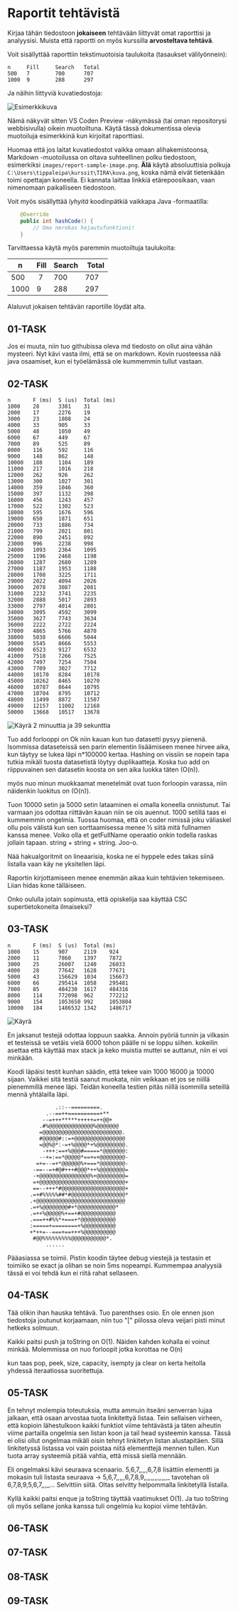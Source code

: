 # Raportit tehtävistä

Kirjaa tähän tiedostoon **jokaiseen** tehtävään liittyvät omat raporttisi ja analyysisi. Muista että raportti on myös kurssilla **arvosteltava tehtävä**.

Voit sisällyttää raporttiin tekstimuotoisia taulukoita (tasaukset välilyönnein):

```
n     Fill     Search   Total
500   7        700      707
1000  9        288      297
```

Ja näihin liittyviä kuvatiedostoja:

![Esimerkkikuva](report-sample-image.png)

Nämä näkyvät sitten VS Coden Preview -näkymässä (tai oman repositorysi webbisivulla) oikein muotoiltuna. Käytä tässä dokumentissa olevia muotoiluja esimerkkinä kun kirjoitat raporttiasi. 

Huomaa että jos laitat kuvatiedostot vaikka omaan alihakemistoonsa, Markdown -muotoilussa on oltava suhteellinen polku tiedostoon, esimerkiksi `images/report-sample-image.png`. **Älä** käytä absoluuttisia polkuja `C:\Users\tippaleipa\kurssit\TIRA\kuva.png`, koska nämä eivät tietenkään toimi opettajan koneella. Ei kannata laittaa linkkiä etärepoosikaan, vaan nimenomaan paikalliseen tiedostoon.

Voit myös sisällyttää *lyhyitä* koodinpätkiä vaikkapa Java -formaatilla:

```Java
	@Override
	public int hashCode() {
		// Oma nerokas hajautufunktioni!
	}
```
Tarvittaessa käytä myös paremmin muotoiltuja taulukoita:

| n	| Fill	| Search	| Total |
|-----|--------|--------|-------|
| 500	 | 7	| 700	| 707 |
| 1000 |	9	| 288	| 297 | 

Alaluvut jokaisen tehtävän raportille löydät alta.


## 01-TASK
Jos ei muuta, niin tuo githubissa oleva md tiedosto on ollut aina vähän mysteeri. Nyt kävi vasta ilmi, että se on markdown.
Kovin ruosteessa nää java osaamiset, kun ei työelämässä ole kummemmin tullut vastaan.

## 02-TASK
```
n       F (ms)  S (us)  Total (ms)
1000    28      3381    31
2000    17      2276    19
3000    23      1808    24
4000    33      905     33
5000    48      1050    49
6000    67      449     67
7000    89      525     89
8000    116     592     116
9000    148     862     148
10000   188     1104    189
11000   217     1016    218
12000   262     926     262
13000   300     1027    301
14000   359     1046    360
15000   397     1132    398
16000   456     1243    457
17000   522     1302    523
18000   595     1676    596
19000   650     1871    651
20000   733     1886    734
21000   799     2021    801
22000   890     2451    892
23000   996     2238    998
24000   1093    2364    1095
25000   1196    2468    1198
26000   1287    2680    1289
27000   1187    1953    1188
28000   1708    3225    1711
29000   2022    4094    2026
30000   2078    3087    2081
31000   2232    3741    2235
32000   2888    5017    2893
33000   2797    4014    2801
34000   3095    4592    3099
35000   3627    7743    3634
36000   2222    2722    2224
37000   4865    5766    4870
38000   5038    6606    5044
39000   5545    8666    5553
40000   6523    9127    6532
41000   7518    7266    7525
42000   7497    7254    7504
43000   7709    3027    7712
44000   10170   8284    10178
45000   10262   8465    10270
46000   10787   8644    10795
47000   10704   8795    10712
48000   11499   8872    11507
49000   12157   11002   12168
50000   13668   10517   13678
```

![Käyrä](raporttikuva.png)
2 minuuttia ja 39 sekunttia

Tuo add forlooppi on Ok niin kauan kun tuo datasetti pysyy pienenä. Isommissa dataseteissä sen parin elementin lisäämiseen menee hirvee aika, kun täytyy se lukea läpi n*100000 kertaa.
Hashing on vissiin se nopein tapa tutkia mikäli tuosta datasetistä löytyy duplikaatteja.
Koska tuo add on riippuvainen sen datasetin koosta on sen aika luokka täten (O(n)).

myös nuo minun muokkaamat menetelmät ovat tuon forloopin varassa, niin näidenkin luokitus on (O(n)).

Tuon 10000 setin ja 5000 setin lataaminen ei omalla koneella onnistunut. Tai varmaan jos odottaa riittävän kauan niin se ois auennut. 
1000 setillä taas ei kummemmin ongelmia. Tuossa huomaa, että on coder nimissä joku väliaskel ollu pois välistä kun sen sorttaamisessa menee ½ siitä mitä fullnamen kanssa menee.
Voiko olla et getFullName operaatio onkin todella raskas jollain tapaan. string + string + string. Joo-o.

Nää hakualgoritmit on lineaarisia, koska ne ei hyppele edes takas siinä listalla vaan käy ne yksitellen läpi.

Raportin kirjottamiseen menee enemmän aikaa kuin tehtävien tekemiseen. Liian hidas kone tälläiseen.

Onko oululla jotain sopimusta, että opiskelija saa käyttää CSC supertietokoneita ilmaiseksi?

## 03-TASK

```
n       F (ms)  S (us)  Total (ms)
1000    15      907     2119    924
2000    11      7860    1397    7872
3000    25      26007   1240    26033
4000    28      77642   1628    77671
5000    43      156629  1034    156673
6000    66      295414  1058    295481
7000    85      484230  1617    484316
8000    114     772098  962     772212
9000    154     1053650 992     1053804
10000   184     1486532 1342    1486717
```
![Käyrä](raporttikuva2.png)

En jaksanut testejä odottaa loppuun saakka. Annoin pyöriä tunnin ja vilkasin et testeissä se vetäis vielä 6000 tohon päälle ni se loppu siihen.
kokeilin asettaa että käyttää max stack ja keko muistia muttei se auttanut, niin ei voi minkään.

Koodi läpäisi testit kunhan säädin, että tekee vain 1000 16000 ja 10000 sijaan.
Vaikkei sitä testiä saanut muokata, niin veikkaan et jos se niillä pienemmillä menee läpi. Teidän koneella testien pitäs niillä isommilla seteillä mennä yhtälailla läpi.
```                            
               .::--=========.               
            .--==++==========+**             
           --=+++*****+++++=++@@+            
          .#%@@@@@@@@@@@@@@%@@@@@@@          
          =@@@@@@@@@@@@@@@@@@@@@@@@@.        
          #@@@@@#::=+@@@@@@@@@@@@@@@@        
          =@@%@*:-=+%@@@@*+%@@@@@@@@@.       
           -+++:==+%@@@#=====*@@@@@@@:       
          --+=:==*@@@@@*==+=+@@@@@@@@-       
         =+=--=+*@@@@@@%+===*@@@@@@@@-       
        -==--=+#@#+++#@@@*++%@@@@@@@@=       
        -+@@@@@@@@@@@@@@@@%+@@@@@@@@@=       
        =+@@@@@@@@@@@@@@@@@@@@@@@@@@@+       
        ==--+++*#@@@@@@@@@@@@@@@@@@@@+       
       .=+#%%%%%##*#@@@@@@@@@@@@@@@@@*       
       .+@@@@@@@@@@@@@@@@@@@@@@@@@@@@        
       .=+%@@@@@@@@#+*@@@@@@@@@@@@*          
       .=++%@@@@@%+==+#@@@@@@@@@@@           
       .===++#%%*+===+*@@@@@@@@@@@           
       :=====+========+%@@@@@@@@@@           
       +*++=--===+==+++%@@@@@@@@@@           
        #@@%%%%%%%%%@@@@@@@@@@@*.            
            ......                           
```
Pääasiassa se toimii. Pistin koodin täytee debug viestejä ja testasin et toimiiko se exact ja olihan se noin 5ms nopeampi.
Kummempaa analyysiä tässä ei voi tehdä kun ei riitä rahat sellaseen.

## 04-TASK

Tää olikin ihan hauska tehtävä. Tuo parenthses osio. En ole ennen json tiedostoja joutunut korjaamaan, niin tuo "[" piilossa oleva veijari pisti minut hetkeks solmuun.

Kaikki paitsi push ja toString on O(1). Näiden kahden kohalla ei voinut minkää. Molemmissa on nuo forloopit jotka korottaa ne O(n)

kun taas pop, peek, size, capacity, isempty ja clear on kerta heitolla yhdessä iteraatiossa suoritettuja.


## 05-TASK

En tehnyt molempia toteutuksia, mutta ammuin itseäni senverran lujaa jalkaan, että osaan arvostaa tuota linkitettyä listaa.
Tein sellaisen virheen, että kopioin lähestulkoon kaikki funktiot viime tehtävästä ja täten aiheutin viime partailla ongelmia sen listan koon ja tail head systeemin kanssa.
Tässä ei olisi ollut ongelmaa mikäli oisin tehnyt linkitetyn listan alustapitäen. Sillä linkitetyssä listassa voi vain poistaa niitä elementtejä mennen tullen. Kun tuota array 
systeemiä pitää vahtia, että missä siellä mennään. 

Eli ongelmaksi kävi seuraava scenaario. 5,6,7,_,_,_,_,6,7,8 lisättiin elementti ja mokasin tuli listasta seuraava -> 5,6,7,_,_,_,_,6,7,8,9,_,_,_,_,_,_,_,_,_,_,_,_,_
tavotehan oli 6,7,8,9,5,6,7,_,_,_... Selvittiin siitä. Oltas selvitty helpommalla linkitetyllä listalla. 

Kyllä kaikki paitsi enque ja toString täyttää vaatimukset O(1). Ja tuo toString oli myös sellane jonka kanssa tuli ongelmia ku kopioi viime tehtävän.



## 06-TASK

## 07-TASK

## 08-TASK

## 09-TASK